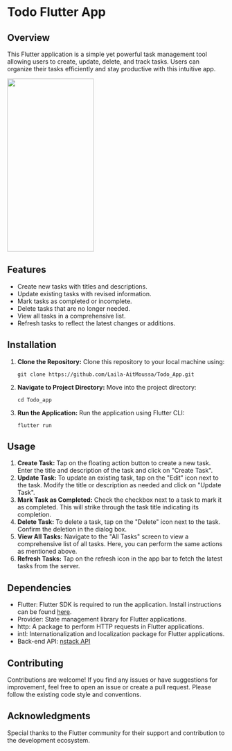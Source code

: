 # Todo Flutter App

## Overview
This Flutter application is a simple yet powerful task management tool allowing users to create, update, delete, and track tasks. Users can organize their tasks efficiently and stay productive with this intuitive app.

<img src="Todo_App.gif" width="200" height="400" />

## Features
- Create new tasks with titles and descriptions.
- Update existing tasks with revised information.
- Mark tasks as completed or incomplete.
- Delete tasks that are no longer needed.
- View all tasks in a comprehensive list.
- Refresh tasks to reflect the latest changes or additions.

## Installation
1. **Clone the Repository:** Clone this repository to your local machine using:
   ```
   git clone https://github.com/Laila-AitMoussa/Todo_App.git
   ```
   
2. **Navigate to Project Directory:** Move into the project directory:
   ```
   cd Todo_app
   ```

3. **Run the Application:** Run the application using Flutter CLI:
   ```
   flutter run
   ```

## Usage
1. **Create Task:** Tap on the floating action button to create a new task. Enter the title and description of the task and click on "Create Task".
2. **Update Task:** To update an existing task, tap on the "Edit" icon next to the task. Modify the title or description as needed and click on "Update Task".
3. **Mark Task as Completed:** Check the checkbox next to a task to mark it as completed. This will strike through the task title indicating its completion.
4. **Delete Task:** To delete a task, tap on the "Delete" icon next to the task. Confirm the deletion in the dialog box.
5. **View All Tasks:** Navigate to the "All Tasks" screen to view a comprehensive list of all tasks. Here, you can perform the same actions as mentioned above.
6. **Refresh Tasks:** Tap on the refresh icon in the app bar to fetch the latest tasks from the server.

## Dependencies
- Flutter: Flutter SDK is required to run the application. Install instructions can be found [here](https://flutter.dev/docs/get-started/install).
- Provider: State management library for Flutter applications.
- http: A package to perform HTTP requests in Flutter applications.
- intl: Internationalization and localization package for Flutter applications.
- Back-end API: [nstack API](https://api.nstack.in/)

## Contributing
Contributions are welcome! If you find any issues or have suggestions for improvement, feel free to open an issue or create a pull request. Please follow the existing code style and conventions.

## Acknowledgments
Special thanks to the Flutter community for their support and contribution to the development ecosystem.
